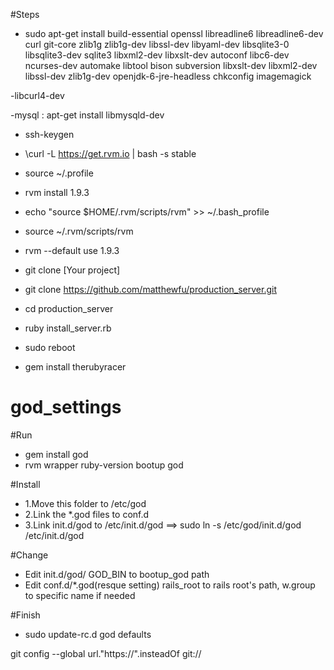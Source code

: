 #Steps
- sudo apt-get install build-essential openssl libreadline6 libreadline6-dev curl git-core zlib1g zlib1g-dev libssl-dev libyaml-dev libsqlite3-0 libsqlite3-dev sqlite3 libxml2-dev libxslt-dev autoconf libc6-dev ncurses-dev automake libtool bison subversion libxslt-dev libxml2-dev libssl-dev zlib1g-dev openjdk-6-jre-headless chkconfig imagemagick

-libcurl4-dev

-mysql : apt-get install libmysqld-dev 

- ssh-keygen 

- \curl -L https://get.rvm.io | bash -s stable 
- source ~/.profile
- rvm install 1.9.3
- echo "source $HOME/.rvm/scripts/rvm" >> ~/.bash_profile
- source ~/.rvm/scripts/rvm
- rvm --default use 1.9.3
- git clone [Your project]
- git clone https://github.com/matthewfu/production_server.git
- cd production_server
- ruby install_server.rb
- sudo reboot
- gem install therubyracer

god_settings
============

#Run
- gem install god
- rvm wrapper ruby-version bootup god

#Install
- 1.Move this folder to /etc/god
- 2.Link the *.god files to conf.d  
- 3.Link init.d/god to /etc/init.d/god  ==>  sudo ln -s /etc/god/init.d/god  /etc/init.d/god 

#Change
- Edit init.d/god/  GOD_BIN to bootup_god path
- Edit conf.d/*.god(resque setting)   rails_root to rails root's path, w.group to specific name if needed

#Finish
- sudo update-rc.d god defaults


git config --global url."https://".insteadOf git://